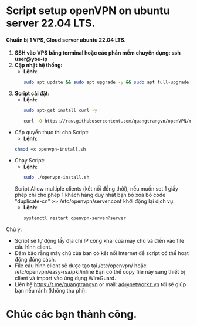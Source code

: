 # Script setup  openVPN on ubuntu server 22.04 LTS.
#### Chuẩn bị 1 VPS, Cloud server ubuntu 22.04 LTS.
1. **SSH vào VPS bằng terminal hoặc các phần mềm chuyên dụng: ssh user@you-ip**
2. **Cập nhật hệ thống:**
   - **Lệnh**:
     ```bash
     sudo apt update && sudo apt upgrade -y && sudo apt full-upgrade -y && sudo apt autoremove -y
     ```
3. **Script cài đặt:**
   - **Lệnh**:
     ```bash
     sudo apt-get install curl -y
     ```
     ```bash
     curl -O https://raw.githubusercontent.com/quangtrangvn/openVPN/main/openvpn-install.sh
     ```
* Cấp quyền thực thi cho Script:
    - **Lệnh**:
     ```bash
     chmod +x openvpn-install.sh
     ```
* Chạy Script:
   - **Lệnh**:
     ```bash
     sudo ./openvpn-install.sh
     ```
   Script Allow multiple clients (kết nối đồng thời), nếu muốn set 1 giấy phép chỉ cho  phép 1 khách hàng duy nhất bạn bỏ xóa bỏ code "duplicate-cn" >> /etc/openvpn/server.conf
   khởi động lại dịch vụ:
   - **Lệnh**:
     ```bash
     systemctl restart openvpn-server@server
     ```
Chú ý:
- Script sẽ tự động lấy địa chỉ IP công khai của máy chủ và điền vào file cấu hình client.
- Đảm bảo rằng máy chủ của bạn có kết nối Internet để script có thể hoạt động đúng cách.
- File cấu hình client sẽ được tạo tại /etc/openvpn/ hoặc /etc/openvpn/easy-rsa/pki/inline Bạn có thể copy file này sang thiết bị client và import vào ứng dụng WireGuard.
- Liên hệ https://t.me/quangtrangvn or mail: ad@networkz.vn tôi sẽ giúp bạn nếu rảnh (không thu phí).
# Chúc các bạn thành công.
   
  
     

